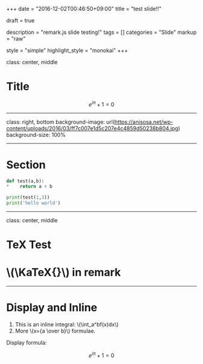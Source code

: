 +++
date = "2016-12-02T00:46:50+09:00"
title = "test slide!!"

draft = true

description = "remark.js slide testing!"
tags = []
categories = "Slide"
markup = "raw"

style = "simple"
highlight_style = "monokai"
+++

class: center, middle

# Title

$$e^{i\pi} + 1 = 0$$

---

class: right, bottom
background-image: url(https://anisosa.net/wp-content/uploads/2016/03/ff7c007e1d5c207e4c4859d50238b804.jpg)
background-size: 100%

---

# Section

```python
def test(a,b):
*    return a + b

print(test(1,3))
print('hello world')

```

---

class: center, middle

# TeX Test

# \\(\KaTeX{}\\) in remark

---

# Display and Inline

1. This is an inline integral: \\(\int_a^bf(x)dx\\)
2. More \\(x={a \over b}\\) formulae.

Display formula:

$$e^{i\pi} + 1 = 0$$


